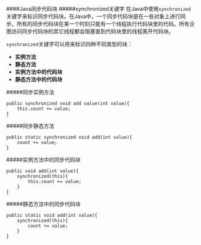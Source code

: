 ####Java同步代码块
#####synchronized关键字
在Java中使用<code>synchronized</code>关键字来标识同步代码块。在Java中，一个同步代码块是在一些对象上进行同步。所有的同步代码块在某一个时刻只能有一个线程执行代码块里的代码。所有企图访问同步代码块的其它线程都会阻塞直到代码块里的线程离开代码块。

<code>synchronized</code>关键字可以用来标识四种不同类型的块：
- **实例方法**
- **静态方法**
- **实例方法中的代码块**
- **静态方法中的代码块**

#####同步实例方法

    public synchronized void add value(int value){
	    this.count += value;
    }

#####同步静态方法

    public static synchronized void add(int value){
	    count += value;
    }

#####实例方法中的同步代码块

    public void add(int value){
	    synchronized(this){
		    this.count += value;
	    }
    }
#####静态方法中的同步代码块

    public static void add(int value){
	    synchronized(this){
		    count += value;
	    }
    }

